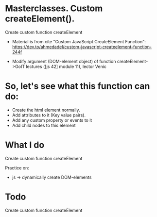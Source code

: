 # Masterclasses. Custom createElement().

Create custom function createElement

+ Material is from cite "Custom JavaScript CreateElement Function": 
https://dev.to/ahmedadel/custom-javascript-createelement-function-244f

+ Modify argument (DOM-element object) of function createElement->GoIT lectures ([js 42] module 11), lector Venic

# So, let's see what this function can do:

   - Create the html element normally.
   - Add attributes to it (Key value pairs).
   - Add any custom property or events to it
   - Add child nodes to this element

# What I do

Create custom function createElement

Practice on:
- js -> dynamically create DOM-elements

# Todo

Create custom function createElement

